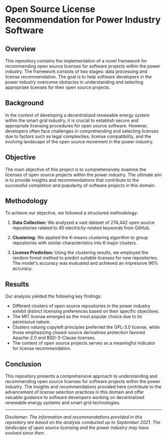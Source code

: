 # Open Source License Recommendation for Power Industry Software

## Overview

This repository contains the implementation of a novel framework for recommending open source licenses for software projects within the power industry. The framework consists of two stages: data processing and license recommendation. The goal is to help software developers in the power industry overcome obstacles in understanding and selecting appropriate licenses for their open source projects.

## Background

In the context of developing a decentralized renewable energy system within the smart grid industry, it is crucial to establish secure and appropriate licensing procedures for open source software. However, developers often face challenges in comprehending and selecting licenses due to factors such as legal complexities, license compatibility, and the evolving landscape of the open source movement in the power industry.

## Objective

The main objective of this project is to comprehensively examine the licenses of open source projects within the power industry. The ultimate aim is to provide insights and recommendations that contribute to the successful completion and popularity of software projects in this domain.

## Methodology

To achieve our objective, we followed a structured methodology:

1. **Data Collection:** We analyzed a vast dataset of 274,442 open source repositories related to 40 electricity-related keywords from GitHub.

2. **Clustering:** We applied the K-means clustering algorithm to group repositories with similar characteristics into 6 major clusters.

3. **License Prediction:** Using the clustering results, we employed the random forest method to predict suitable licenses for new repositories. The model's accuracy was evaluated and achieved an impressive 96% accuracy.

## Results

Our analysis yielded the following key findings:

- Different clusters of open source repositories in the power industry exhibit distinct licensing preferences based on their specific objectives.
- The MIT license emerged as the most popular choice due to its permissive nature.
- Clusters valuing copyleft principles preferred the GPL-3.0 license, while those emphasizing closed-source derivatives protection favored Apache-2.0 and BSD-3-Clause licenses.
- The content of open source projects serves as a meaningful indicator for license recommendation.

## Conclusion

This repository presents a comprehensive approach to understanding and recommending open source licenses for software projects within the power industry. The insights and recommendations provided here contribute to the advancement of license selection practices in this domain and offer valuable guidance to software developers working on decentralized renewable energy systems and smart grid technologies.

---

*Disclaimer: The information and recommendations provided in this repository are based on the analysis conducted up to September 2021. The landscape of open source licensing and the power industry may have evolved since then.*

